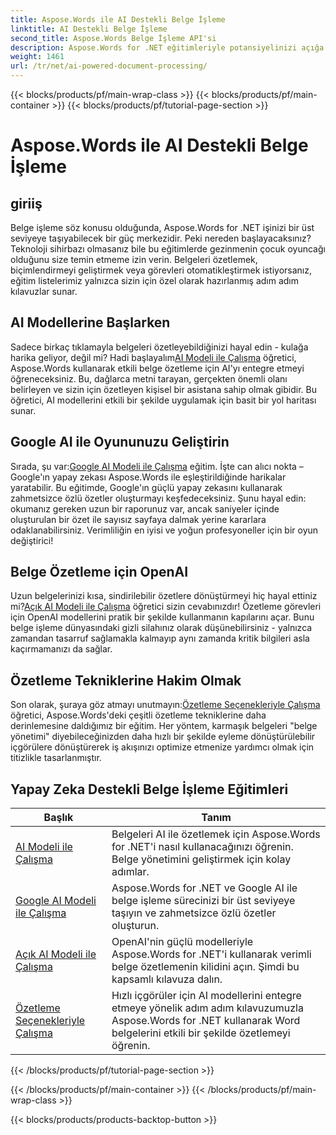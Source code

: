 ```yaml
---
title: Aspose.Words ile AI Destekli Belge İşleme
linktitle: AI Destekli Belge İşleme
second_title: Aspose.Words Belge İşleme API'si
description: Aspose.Words for .NET eğitimleriyle potansiyelinizi açığa çıkarın. Hızlı ve etkili sonuçlar için AI destekli çözümlerle belge işlemeyi geliştirmeyi öğrenin.
weight: 1461
url: /tr/net/ai-powered-document-processing/
---
```


{{< blocks/products/pf/main-wrap-class >}}
{{< blocks/products/pf/main-container >}}
{{< blocks/products/pf/tutorial-page-section >}}

# Aspose.Words ile AI Destekli Belge İşleme

## giriiş

Belge işleme söz konusu olduğunda, Aspose.Words for .NET işinizi bir üst seviyeye taşıyabilecek bir güç merkezidir. Peki nereden başlayacaksınız? Teknoloji sihirbazı olmasanız bile bu eğitimlerde gezinmenin çocuk oyuncağı olduğunu size temin etmeme izin verin. Belgeleri özetlemek, biçimlendirmeyi geliştirmek veya görevleri otomatikleştirmek istiyorsanız, eğitim listelerimiz yalnızca sizin için özel olarak hazırlanmış adım adım kılavuzlar sunar.

## AI Modellerine Başlarken

 Sadece birkaç tıklamayla belgeleri özetleyebildiğinizi hayal edin - kulağa harika geliyor, değil mi? Hadi başlayalım[AI Modeli ile Çalışma](./working-with-ai-model/) öğretici, Aspose.Words kullanarak etkili belge özetleme için AI'yı entegre etmeyi öğreneceksiniz. Bu, dağlarca metni tarayan, gerçekten önemli olanı belirleyen ve sizin için özetleyen kişisel bir asistana sahip olmak gibidir. Bu öğretici, AI modellerini etkili bir şekilde uygulamak için basit bir yol haritası sunar. 

## Google AI ile Oyununuzu Geliştirin

 Sırada, şu var:[Google AI Modeli ile Çalışma](./working-with-google-ai-model/) eğitim. İşte can alıcı nokta – Google'ın yapay zekası Aspose.Words ile eşleştirildiğinde harikalar yaratabilir. Bu eğitimde, Google'ın güçlü yapay zekasını kullanarak zahmetsizce özlü özetler oluşturmayı keşfedeceksiniz. Şunu hayal edin: okumanız gereken uzun bir raporunuz var, ancak saniyeler içinde oluşturulan bir özet ile sayısız sayfaya dalmak yerine kararlara odaklanabilirsiniz. Verimliliğin en iyisi ve yoğun profesyoneller için bir oyun değiştirici!

## Belge Özetleme için OpenAI

 Uzun belgelerinizi kısa, sindirilebilir özetlere dönüştürmeyi hiç hayal ettiniz mi?[Açık AI Modeli ile Çalışma](./working-with-open-ai-model/) öğretici sizin cevabınızdır! Özetleme görevleri için OpenAI modellerini pratik bir şekilde kullanmanın kapılarını açar. Bunu belge işleme dünyasındaki gizli silahınız olarak düşünebilirsiniz - yalnızca zamandan tasarruf sağlamakla kalmayıp aynı zamanda kritik bilgileri asla kaçırmamanızı da sağlar.

## Özetleme Tekniklerine Hakim Olmak

 Son olarak, şuraya göz atmayı unutmayın:[Özetleme Seçenekleriyle Çalışma](./working-with-summarize-options/) öğretici, Aspose.Words'deki çeşitli özetleme tekniklerine daha derinlemesine daldığımız bir eğitim. Her yöntem, karmaşık belgeleri "belge yönetimi" diyebileceğinizden daha hızlı bir şekilde eyleme dönüştürülebilir içgörülere dönüştürerek iş akışınızı optimize etmenize yardımcı olmak için titizlikle tasarlanmıştır. 

 ## Yapay Zeka Destekli Belge İşleme Eğitimleri
| Başlık | Tanım |
| --- | --- |
| [AI Modeli ile Çalışma](./working-with-ai-model/) | Belgeleri AI ile özetlemek için Aspose.Words for .NET'i nasıl kullanacağınızı öğrenin. Belge yönetimini geliştirmek için kolay adımlar. |
| [Google AI Modeli ile Çalışma](./working-with-google-ai-model/) | Aspose.Words for .NET ve Google AI ile belge işleme sürecinizi bir üst seviyeye taşıyın ve zahmetsizce özlü özetler oluşturun. |
| [Açık AI Modeli ile Çalışma](./working-with-open-ai-model/) | OpenAI'nin güçlü modelleriyle Aspose.Words for .NET'i kullanarak verimli belge özetlemenin kilidini açın. Şimdi bu kapsamlı kılavuza dalın. |
| [Özetleme Seçenekleriyle Çalışma](./working-with-summarize-options/) | Hızlı içgörüler için AI modellerini entegre etmeye yönelik adım adım kılavuzumuzla Aspose.Words for .NET kullanarak Word belgelerini etkili bir şekilde özetlemeyi öğrenin. |
{{< /blocks/products/pf/tutorial-page-section >}}

{{< /blocks/products/pf/main-container >}}
{{< /blocks/products/pf/main-wrap-class >}}

{{< blocks/products/products-backtop-button >}}
